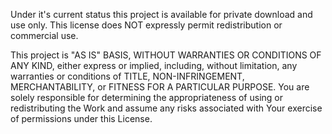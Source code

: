 Under it's current status this project is available for private download and use only. This license does NOT expressly permit 
redistribution or commercial use.

This project is "AS IS" BASIS, WITHOUT WARRANTIES OR CONDITIONS OF ANY KIND, either express or implied, including, without limitation, 
any warranties or conditions of TITLE, NON-INFRINGEMENT, MERCHANTABILITY, or FITNESS FOR A PARTICULAR PURPOSE. 
You are solely responsible for determining the appropriateness of using or redistributing the Work and assume any risks 
associated with Your exercise of permissions under this License.


